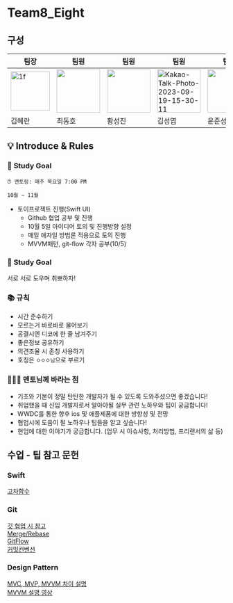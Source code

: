 # Team8_Eight

## 구성
|**팀장**|**팀원**|**팀원**|**팀원**| **팀원**| 
|-----------| ----------- | -----------| ------------| ------------|
|[<img width="90" alt="1f" src="https://postfiles.pstatic.net/MjAyMjA3MjRfMjAz/MDAxNjU4NjQxNzk3MjA2.eittTtSlRsPrC8HlcuNqKZW-duuJnmgaMAjEdx8cwSsg.oO1hUAN305tH-vDXgRa5VldUiUA0GqP4Ly52FlEqcMIg.JPEG.hyeran931122/IMG_7071.JPG?type=w580">](./Members/hyeran.md)|[<img src="https://user-images.githubusercontent.com/96968834/212670363-ae5dbf8f-dc1a-41b2-a08e-21a6f5f345b1.jpg" width="100">](./Members/Dongho.md)| [<img src="https://avatars.githubusercontent.com/u/120264964?v=4" width="100">](./Members/sungjin.md)|[<img src="https://i.ibb.co/dWrn9Tb/Kakao-Talk-Photo-2023-09-19-15-30-11.jpg" alt="Kakao-Talk-Photo-2023-09-19-15-30-11" width="100">](./Members/sungyeop.md) |  [<img src="https://avatars.githubusercontent.com/u/127680963?v=4" width="100">](./Members/Junseong.md)|
|김혜란|최동호|황성진|김성엽|윤준성|

## 💡 Introduce & Rules

### 🎯 **Study Goal**

```
⏰ 멘토링: 매주 목요일 7:00 PM
```

`10월 ~ 11월`
- 토이프로젝트 진행(Swift UI)
    - Github 협업 공부 및 진행
    - 10월 5일 아이디어 토의 및 진행방향 설정
    - 매일 애자일 방법론 적용으로 토의 진행
    - MVVM패턴, git-flow 각자 공부(10/5)
</aside>


### 🎯 **Study Goal** 
서로 서로 도우며 취뽀하자!

### 📚 **규칙**
- 시간 준수하기
- 모르는거 바로바로 물어보기
- 공결시엔 디코에 한 줄 남겨주기
- 좋은정보 공유하기
- 의견조율 시 존칭 사용하기
- 호칭은 `ㅇㅇㅇ님`으로 부르기

### 🙋🏻‍♂️ **멘토님께 바라는 점**

- 기초와 기본이 정말 탄탄한 개발자가 될 수 있도록 도와주셨으면 좋겠습니다!
- 취업했을 때 신입 개발자로서 알아야될 실무 관련 노하우와 팁이 궁금합니다!
- WWDC를 통한 향후 ios 및 애플제품에 대한 방향성 및 전망
- 협업시에 도움이 될 노하우나 팁들을 알고 싶습니다!
- 현업에 대한 이야기가 궁금합니다. (업무 시 이슈사항, 처리방법, 프리랜서의 삶 등)


## 수업 - 팁 참고 문헌

### Swift
[고차함수](https://github.com/hamfan524/with_Swift/blob/main/Swift/Basic/%EA%B3%A0%EC%B0%A8%ED%95%A8%EC%88%98.md)

### Git
[깃 협업 시 참고](https://github.com/hamfan524/Today-We-Learn/blob/main/Git/%EA%B9%83-%ED%98%91%EC%97%85-%ED%8C%80%EC%9B%90.md)  
[Merge/Rebase](https://www.atlassian.com/ko/git/tutorials/merging-vs-rebasing)  
[GitFlow](https://github.com/hamfan524/Today-We-Learn/blob/main/Git/Git-Flow.md)  
[커밋컨벤션](https://github.com/hamfan524/Today-We-Learn/blob/main/Git/%EC%BB%A4%EB%B0%8B%EC%BB%A8%EB%B2%A4%EC%85%98.md)

### Design Pattern
[MVC, MVP, MVVM 차이 설명](https://velog.io/@sangjin98/iOS-%EB%94%94%EC%9E%90%EC%9D%B8-%ED%8C%A8%ED%84%B4MVC-MVP-MVVM-VIPER)  
[MVVM 설명 영상](https://www.youtube.com/watch?v=TLX7MjtOPd0)